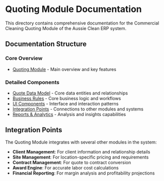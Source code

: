 
# Quoting Module Documentation

This directory contains comprehensive documentation for the Commercial Cleaning Quoting Module of the Aussie Clean ERP system.

## Documentation Structure

### Core Overview
- [Quoting Module](../QUOTING_MODULE.md) - Main overview and key features

### Detailed Components
- [Quote Data Model](./QUOTE_DATA_MODEL.md) - Core data entities and relationships
- [Business Rules](./BUSINESS_RULES.md) - Core business logic and workflows
- [UI Components](./UI_COMPONENTS.md) - Interface and interaction patterns
- [Integration Points](./INTEGRATION_POINTS.md) - Connections to other modules and systems
- [Reports & Analytics](./REPORTS_ANALYTICS.md) - Analysis and insights capabilities

## Integration Points
The Quoting Module integrates with several other modules in the system:

- **Client Management**: For client information and relationship details
- **Site Management**: For location-specific pricing and requirements
- **Contract Management**: For quote to contract conversion
- **Award Engine**: For accurate labor cost calculations
- **Financial Reporting**: For margin analysis and profitability projections
